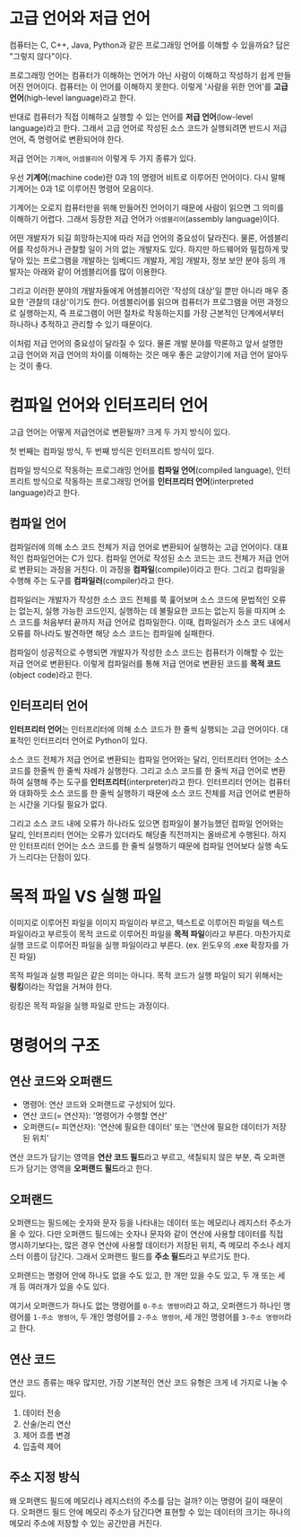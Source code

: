# 고급 언어와 저급 언어

컴퓨터는 C, C++, Java, Python과 같은 프로그래밍 언어를 이해할 수 있을까요?
답은 "그렇지 않다"이다. 

프로그래밍 언어는 컴퓨터가 이해하는 언어가 아닌 사람이 이해하고 작성하기 쉽게 만들어진 언어이다. 
컴퓨터는 이 언어를 이해하지 못한다. 이렇게 '사람을 위한 언어'를 **고급 언어**(high-level language)라고 한다.

반대로 컴퓨터가 직접 이해하고 실행할 수 있는 언어를 **저급 언어**(low-level language)라고 한다.
그래서 고급 언어로 작성된 소스 코드가 실행되려면 반드시 저급 언어, 즉 명령어로 변환되어야 한다. 

저급 언어는 `기계어`, `어셈블리어` 이렇게 두 가지 종류가 있다. 

우선 **기계어**(machine code)란 0과 1의 명령어 비트로 이루어진 언어이다. 다시 말해 기계어는 0과 1로 이루어진 명령어 모음이다. 

기계어는 오로지 컴퓨터만을 위해 만들어진 언어이기 때문에 사람이 읽으면 그 의미를 이해하기 어렵다. 
그래서 등장한 저급 언어가 `어셈블리어`(assembly language)이다.

어떤 개발자가 되길 희망하는지에 따라 저급 언어의 중요성이 달라진다. 
물론, 어셈블리어를 작성하거나 관찰할 일이 거의 없는 개발자도 있다. 
하지만 하드웨어와 밀접하게 맞닿아 있는 프로그램을 개발하는 임베디드 개발자, 게임 개발자, 정보 보안 분야 등의 개발자는 아래와 같이 어셈블리어를 많이 이용한다. 

그리고 이러한 분야의 개발자들에게 어셈블리어란 '작성의 대상'일 뿐만 아니라 매우 중요한 '관찰의 대상'이기도 한다. 
어셈블리어를 읽으며 컴퓨터가 프로그램을 어떤 과정으로 실행하는지, 즉 프로그램이 어떤 절차로 작동하는지를 가장 근본적인 단계에서부터 하나하나 추적하고 관리할 수 있기 때문이다. 

이처럼 저급 언어의 중요성이 달라질 수 있다. 
물론 개발 분야를 막론하고 앞서 설명한 고급 언어와 저급 언어의 차이를 이해하는 것은 매우 좋은 교양이기에 저급 언어 알아두는 것이 좋다. 

# 컴파일 언어와 인터프리터 언어
고급 언어는 어떻게 저급언어로 변환될까? 
크게 두 가지 방식이 있다.

첫 번째는 컴파일 방식, 두 번째 방식은 인터프리트 방식이 있다. 

컴파일 방식으로 작동하는 프로그래밍 언어를 **컴파일 언어**(compiled language), 인터프리트 방식으로 작동하는 프로그래밍 언어를 **인터프리터 언어**(interpreted language)라고 한다.

## 컴파일 언어


컴파일러에 의해 소스 코드 전체가 저급 언어로 변환되어 실행하는 고급 언어이다. 
대표적인 컴파일언어는 C가 있다. 컴파일 언어로 작성된 소스 코드는 코드 전체가 저급 언어로 변환되는 과정을 거친다. 이 과정을 **컴파일**(compile)이라고 한다. 
그리고 컴파일을 수행해 주는 도구를 **컴파일러**(compiler)라고 한다. 

컴파일러는 개발자가 작성한 소스 코드 전체를 쭉 훑어보며 소스 코드에 문법적인 오류는 없는지, 실행 가능한 코드인지, 실행하는 데 불필요한 코드는 없는지 등을 따지며 
소스 코드를 처음부터 끝까지 저급 언어로 컴파일한다. 이때, 컴파일러가 소스 코드 내에서 오류를 하나라도 발견하면 해당 소스 코드는 컴파일에 실패한다. 

컴파일이 성공적으로 수행되면 개발자가 작성한 소스 코드는 컴퓨터가 이해할 수 있는 저급 언어로 변환된다. 
이렇게 컴파일러를 통해 저급 언어로 변환된 코드를 **목적 코드**(object code)라고 한다.

## 인터프리터 언어 

**인터프리터 언어**는 인터프리터에 의해 소스 코드가 한 줄씩 실행되는 고급 언어이다. 
대표적인 인터프리터 언어로 Python이 있다. 

소스 코드 전체가 저급 언어로 변환되는 컴파일 언어와는 달리, 인터프리터 언어는 소스 코드를 한줄씩 한 줄씩 차례가 실행한다. 
그리고 소스 코드를 한 줄씩 저급 언어로 변환하여 실행해 주는 도구를 **인터프리터**(interpreter)라고 한다.
인터프리터 언어는 컴퓨터와 대화하듯 소스 코드를 한 줄씩 실행하기 때문에 소스 코드 전체를 저급 언어로 변환하는 시간을 기다릴 필요가 없다. 

그리고 소스 코드 내에 오류가 하나라도 있으면 컴파일이 불가능했던 컴파일 언어와는 달리, 인터프리터 언어는 오류가 있더라도 해당줄 직전까지는 올바르게 수행된다.
하지만 인터프리터 언어는 소스 코드를 한 줄씩 실행하기 때문에 컴파일 언어보다 실행 속도가 느리다는 단점이 있다.

# 목적 파일 VS 실행 파일 

이미지로 이루어진 파일을 이미지 파일이라 부르고, 텍스트로 이루어진 파일을 텍스트 파일이라고 부르듯이 목적 코드로 이루어진 파일을 **목적 파일**이라고 부른다. 
마찬가지로 실행 코드로 이루어진 파일을 실행 파일이라고 부른다. (ex. 윈도우의 .exe 확장자를 가진 파일)

목적 파일과 실행 파일은 같은 의미는 아니다. 
목적 코드가 실행 파일이 되기 위해서는 **링킹**이라는 작업을 거쳐야 한다. 

링킹은 목적 파일을 실행 파일로 만드는 과정이다.


# 명령어의 구조 

## 연산 코드와 오퍼랜드
* 명령어: 연산 코드와 오퍼랜드로 구성되어 있다. 
* 연산 코드(= 연산자): '명령어가 수행할 연산'
* 오퍼랜드(= 피연산자): '연산에 필요한 데이터' 또는 '연산에 필요한 데이터가 저장된 위치'

연산 코드가 담기는 영역을 **연산 코드 필드**라고 부르고, 색칠되지 않은 부분, 즉 오퍼랜드가 담기는 영역을 **오퍼랜드 필드**라고 한다. 


## 오퍼랜드

오퍼랜드는 필드에는 숫자와 문자 등을 나타내는 데이터 또는 메모리나 레지스터 주소가 올 수 있다.
다만 오퍼랜드 필드에는 숫자나 문자와 같이 연산에 사용할 데이터를 직접 명시하기보다는, 많은 경우 연산에 사용할 데이터가 저장된 위치, 즉 메모리 주소나 레지스터 이름이 담긴다. 
그래서 오퍼랜드 필드를 **주소 필드**라고 부르기도 한다. 

오퍼랜드는 명령어 안에 하나도 없을 수도 있고, 한 개만 있을 수도 있고, 두 개 또는 세 개 등 여러개가 있을 수도 있다. 

여기서 오퍼랜드가 하나도 없는 명령어를 `0-주소 명령어`라고 하고, 오퍼랜드가 하나인 명령어를 `1-주소 명령어`, 두 개인 명령어를 `2-주소 명령어`, 세 개인 명령어를 `3-주소 명령어`라고 한다. 

## 연산 코드

연산 코드 종류는 매우 많지만, 가장 기본적인 연산 코드 유형은 크게 네 가지로 나눌 수 있다. 
1. 데이터 전송
2. 산술/논리 연산
3. 제어 흐름 변경
4. 입출력 제어

## 주소 지정 방식

왜 오퍼랜드 필드에 메모리나 레지스터의 주소를 담는 걸까?
이는 명령어 길이 때문이다.
오퍼랜드 필드 안에 메모리 주소가 담긴다면 표현할 수 있는 데이터의 크기는 하나의 메모리 주소에 저장할 수 있는 공간만큼 커진다.

